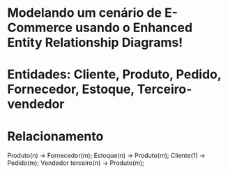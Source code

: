 # Modelando um cenário de E-Commerce usando o Enhanced Entity Relationship Diagrams!
# Entidades: Cliente, Produto, Pedido, Fornecedor, Estoque, Terceiro-vendedor
# Relacionamento
Produto(n) → Fornecedor(m);
Estoque(n) → Produto(m);
Cliente(1) → Pedido(m);
Vendedor terceiro(n) → Produto(m);
